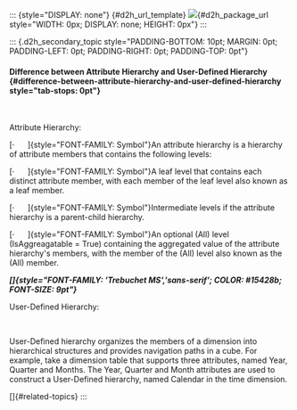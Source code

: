 ::: {style="DISPLAY: none"}
[](ms-xhelp:///?Id=d2h_url_template){#d2h_url_template} ![](!package_url!){#d2h_package_url style="WIDTH: 0px; DISPLAY: none; HEIGHT: 0px"}
:::

::: {.d2h_secondary_topic style="PADDING-BOTTOM: 10pt; MARGIN: 0pt; PADDING-LEFT: 0pt; PADDING-RIGHT: 0pt; PADDING-TOP: 0pt"}
#### Difference between Attribute Hierarchy and User-Defined Hierarchy {#difference-between-attribute-hierarchy-and-user-defined-hierarchy style="tab-stops: 0pt"}

 

Attribute Hierarchy:

[·      ]{style="FONT-FAMILY: Symbol"}An attribute hierarchy is a hierarchy  of attribute members that contains the following levels:

[·      ]{style="FONT-FAMILY: Symbol"}A leaf level that contains each distinct attribute member, with each member of the leaf level also known as a leaf member.

[·      ]{style="FONT-FAMILY: Symbol"}Intermediate levels if the attribute hierarchy is a parent-child hierarchy.

[·      ]{style="FONT-FAMILY: Symbol"}An optional (All) level (IsAggreagatable = True) containing the aggregated value of the attribute hierarchy's members, with the member of the (All) level also known as the (All) member.

***[]{style="FONT-FAMILY: 'Trebuchet MS','sans-serif'; COLOR: #15428b; FONT-SIZE: 9pt"}***  

User-Defined Hierarchy:

 

User-Defined hierarchy organizes the members of a dimension into hierarchical structures and provides navigation paths in a cube. For example, take a dimension table that supports three attributes, named Year, Quarter and Months. The Year, Quarter and Month attributes are used to construct a User-Defined hierarchy, named Calendar in the time dimension.

[]{#related-topics}
:::
